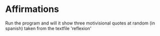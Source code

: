 # Affirmations

Run the program and will it show three motivisional quotes at random (in spanish) taken from the textfile 'reflexion'
